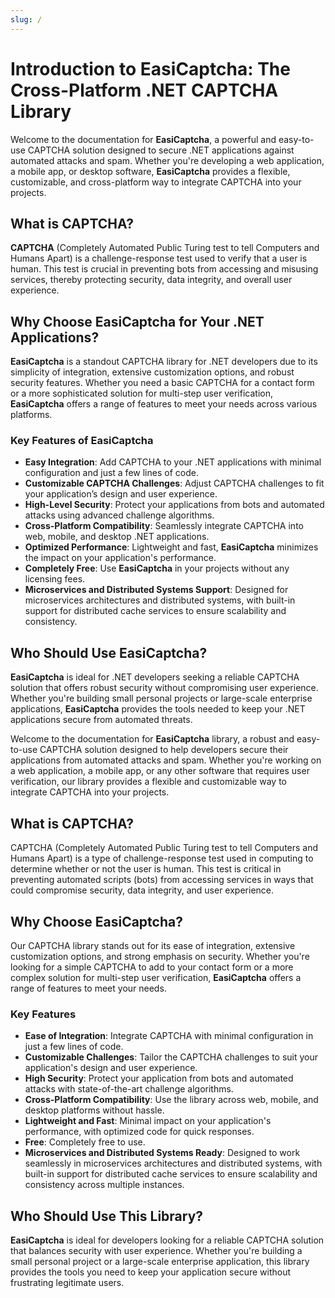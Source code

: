 ```yaml
---
slug: /
---
```


# Introduction to EasiCaptcha: The Cross-Platform .NET CAPTCHA Library

Welcome to the documentation for **EasiCaptcha**, a powerful and easy-to-use CAPTCHA solution designed to secure .NET applications against automated attacks and spam. Whether you're developing a web application, a mobile app, or desktop software, **EasiCaptcha** provides a flexible, customizable, and cross-platform way to integrate CAPTCHA into your projects.

## What is CAPTCHA?

**CAPTCHA** (Completely Automated Public Turing test to tell Computers and Humans Apart) is a challenge-response test used to verify that a user is human. This test is crucial in preventing bots from accessing and misusing services, thereby protecting security, data integrity, and overall user experience.

## Why Choose EasiCaptcha for Your .NET Applications?

**EasiCaptcha** is a standout CAPTCHA library for .NET developers due to its simplicity of integration, extensive customization options, and robust security features. Whether you need a basic CAPTCHA for a contact form or a more sophisticated solution for multi-step user verification, **EasiCaptcha** offers a range of features to meet your needs across various platforms.

### Key Features of EasiCaptcha

- **Easy Integration**: Add CAPTCHA to your .NET applications with minimal configuration and just a few lines of code.
- **Customizable CAPTCHA Challenges**: Adjust CAPTCHA challenges to fit your application’s design and user experience.
- **High-Level Security**: Protect your applications from bots and automated attacks using advanced challenge algorithms.
- **Cross-Platform Compatibility**: Seamlessly integrate CAPTCHA into web, mobile, and desktop .NET applications.
- **Optimized Performance**: Lightweight and fast, **EasiCaptcha** minimizes the impact on your application's performance.
- **Completely Free**: Use **EasiCaptcha** in your projects without any licensing fees.
- **Microservices and Distributed Systems Support**: Designed for microservices architectures and distributed systems, with built-in support for distributed cache services to ensure scalability and consistency.

## Who Should Use EasiCaptcha?

**EasiCaptcha** is ideal for .NET developers seeking a reliable CAPTCHA solution that offers robust security without compromising user experience. Whether you're building small personal projects or large-scale enterprise applications, **EasiCaptcha** provides the tools needed to keep your .NET applications secure from automated threats.

Welcome to the documentation for **EasiCaptcha** library, a robust and easy-to-use CAPTCHA solution designed to help developers secure their applications from automated attacks and spam. Whether you're working on a web application, a mobile app, or any other software that requires user verification, our library provides a flexible and customizable way to integrate CAPTCHA into your projects.

## What is CAPTCHA?

CAPTCHA (Completely Automated Public Turing test to tell Computers and Humans Apart) is a type of challenge-response test used in computing to determine whether or not the user is human. This test is critical in preventing automated scripts (bots) from accessing services in ways that could compromise security, data integrity, and user experience.

## Why Choose EasiCaptcha?

Our CAPTCHA library stands out for its ease of integration, extensive customization options, and strong emphasis on security. Whether you're looking for a simple CAPTCHA to add to your contact form or a more complex solution for multi-step user verification, **EasiCaptcha** offers a range of features to meet your needs.

### Key Features

- **Ease of Integration**: Integrate CAPTCHA with minimal configuration in just a few lines of code.
- **Customizable Challenges**: Tailor the CAPTCHA challenges to suit your application's design and user experience.
- **High Security**: Protect your application from bots and automated attacks with state-of-the-art challenge algorithms.
- **Cross-Platform Compatibility**: Use the library across web, mobile, and desktop platforms without hassle.
- **Lightweight and Fast**: Minimal impact on your application's performance, with optimized code for quick responses.
- **Free**: Completely free to use.
- **Microservices and Distributed Systems Ready**: Designed to work seamlessly in microservices architectures and distributed systems, with built-in support for distributed cache services to ensure scalability and consistency across multiple instances.



## Who Should Use This Library?

**EasiCaptcha** is ideal for developers looking for a reliable CAPTCHA solution that balances security with user experience. Whether you're building a small personal project or a large-scale enterprise application, this library provides the tools you need to keep your application secure without frustrating legitimate users.

